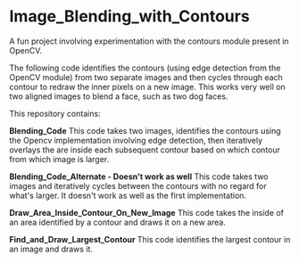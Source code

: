 # Image_Blending_with_Contours
A fun project involving experimentation with the contours module present in OpenCV.

The following code identifies the contours (using edge detection from the OpenCV module) from two separate images and then cycles through each contour to redraw the inner pixels on a new image. This works very well on two aligned images to blend a face, such as two dog faces. 


This repository contains:

**Blending_Code**
This code takes two images, identifies the contours using the Opencv implementation involving edge detection, then iteratively overlays the are inside each subsequent contour based on which contour from which image is larger. 

**Blending_Code_Alternate - Doesn't work as well**
This code takes two images and iteratively cycles between the contours with no regard for what's larger. It doesn't work as well as the first implementation.

**Draw_Area_Inside_Contour_On_New_Image**
This code takes the inside of an area identified by a contour and draws it on a new area. 

**Find_and_Draw_Largest_Contour**
This code identifies the largest contour in an image and draws it.
